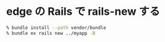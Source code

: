 # edge の Rails で rails-new する

```sh
% bundle install --path vendor/bundle
% bundle ex rails new ../myapp -B
```
